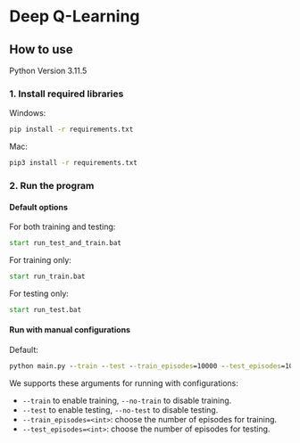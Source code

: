 # Deep Q-Learning

## How to use
Python Version 3.11.5
 ### 1. Install required libraries
Windows:
```bat
pip install -r requirements.txt
```
Mac:
```bat
pip3 install -r requirements.txt
```
### 2. Run the program
#### Default options
For both training and testing:
```bat
start run_test_and_train.bat
```
For training only:
```bat
start run_train.bat
```
For testing only:
```bat
start run_test.bat
```
#### Run with manual configurations
Default:
```bat
python main.py --train --test --train_episodes=10000 --test_episodes=10 
```
We supports these arguments for running with configurations:

 - `--train` to enable training, `--no-train` to disable training.
 - `--test` to enable testing, `--no-test` to disable testing.
 - `--train_episodes=<int>`: choose the number of episodes for training.
 - `--test_episodes=<int>`: choose the number of episodes for testing.
